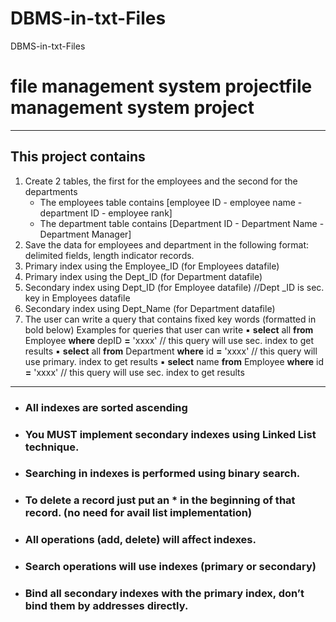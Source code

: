 # DBMS-in-txt-Files
DBMS-in-txt-Files
# file management system projectfile management system project


------------
## This project contains
1. Create 2 tables, the first for the employees and the second for the departments
	- The employees table contains [employee ID - employee name - department ID - employee rank]
	- 	The department table contains [Department ID - Department Name - Department Manager]
2. Save the data for employees and department in the following format: delimited fields, length indicator records.
3. Primary index using the Employee_ID (for Employees datafile)
4. Primary index using the Dept_ID (for Department datafile)
5. Secondary index using Dept_ID (for Employee datafile) //Dept _ID is sec. key in Employees datafile
6. Secondary index using Dept_Name (for Department datafile)
7. The user can write a query that contains fixed key words (formatted in bold below)
Examples for queries that user can write
▪ **select** all **from** Employee **where** depID **=** 'xxxx' // this query will use sec. index to get results
▪ **select** all **from** Department **where** id **=** 'xxxx' // this query will use primary. index to get results
▪ **select** name **from** Employee **where** id **=** 'xxxx' // this query will use sec. index to get results 


------------

- ### All indexes are sorted ascending
- ### You MUST implement secondary indexes using Linked List technique.
- ### Searching in indexes is performed using binary search.
- ### To delete a record just put an * in the beginning of that record. (no need for avail list implementation)
- ### All operations (add, delete) will affect indexes.
- ### Search operations will use indexes (primary or secondary)
- ### Bind all secondary indexes with the primary index, don’t bind them by addresses directly.
